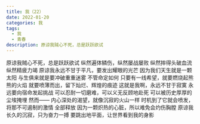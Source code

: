 ```yaml
---
title: 我（22）
date: 2022-01-20
categories: 我
tags:
  - 我
  - 青春
description: 原谅我贼心不死，总是跃跃欲试
---
```


原谅我贼心不死，总是跃跃欲试
纵然遍体鳞伤，纵然屡战屡败
纵然摔得头破血流
纵然精疲力竭
原谅我永远不甘于平凡，要发出耀眼的光芒
因为我们天生就是一颗太阳
与生俱来就是要冲破重重迷雾
不管命定如何
只要有一线希望，就要燃烧起熊熊的火焰
就要喷薄而出，留下灿烂、辉煌的痕迹
这就是我啊，永远不甘于寂寞
永远要向宿命发起挑战
可以忍耐一切磨难，可以义无反顾地赴死
可以被历史厚厚的尘埃掩埋
然而——
内心深处的渴望，就像沉寂的火山一样
时机到了它就会喷发，将那不可遏制的激情
全部释放
因为一颗炽热的心脏，所以难免会灼伤胸膛
原谅我长久的沉寂，只为奋力一搏
要跳出地平面，让世界看到我的身影
